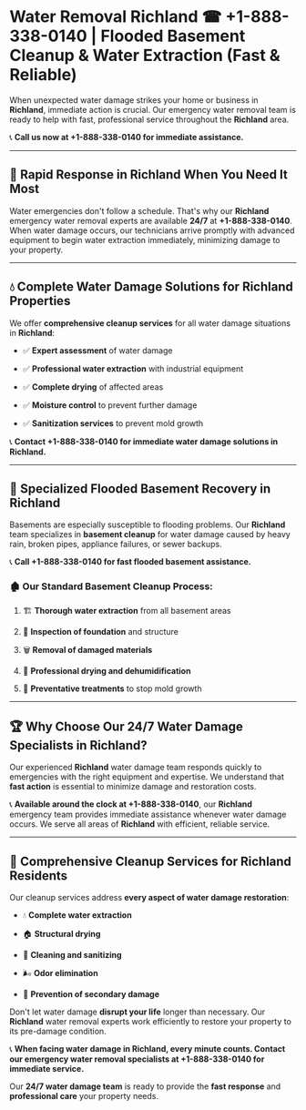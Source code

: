 # Water Removal Richland ☎ +1-888-338-0140 | Flooded Basement Cleanup & Water Extraction (Fast & Reliable)

When unexpected water damage strikes your home or business in **Richland**, immediate action is crucial. Our emergency water removal team is ready to help with fast, professional service throughout the **Richland** area. 

📞 **Call us now at +1-888-338-0140 for immediate assistance.**
---
## 🚀 Rapid Response in Richland When You Need It Most
Water emergencies don't follow a schedule. That's why our **Richland** emergency water removal experts are available **24/7** at **+1-888-338-0140**. When water damage occurs, our technicians arrive promptly with advanced equipment to begin water extraction immediately, minimizing damage to your property.
---
## 💧 Complete Water Damage Solutions for Richland Properties
We offer **comprehensive cleanup services** for all water damage situations in **Richland**:
- ✅ **Expert assessment** of water damage  
- ✅ **Professional water extraction** with industrial equipment  
- ✅ **Complete drying** of affected areas  
- ✅ **Moisture control** to prevent further damage  
- ✅ **Sanitization services** to prevent mold growth  
📞 **Contact +1-888-338-0140 for immediate water damage solutions in Richland.**
---
## 🌊 Specialized Flooded Basement Recovery in Richland
Basements are especially susceptible to flooding problems. Our **Richland** team specializes in **basement cleanup** for water damage caused by heavy rain, broken pipes, appliance failures, or sewer backups. 
📞 **Call +1-888-338-0140 for fast flooded basement assistance.**
### 🏚️ Our Standard Basement Cleanup Process:
1. 🏗️ **Thorough water extraction** from all basement areas  
2. 🔎 **Inspection of foundation** and structure  
3. 🗑️ **Removal of damaged materials**  
4. 💨 **Professional drying and dehumidification**  
5. 🚫 **Preventative treatments** to stop mold growth  
---
## 🏆 Why Choose Our 24/7 Water Damage Specialists in Richland?
Our experienced **Richland** water damage team responds quickly to emergencies with the right equipment and expertise. We understand that **fast action** is essential to minimize damage and restoration costs.
📞 **Available around the clock at +1-888-338-0140**, our **Richland** emergency team provides immediate assistance whenever water damage occurs. We serve all areas of **Richland** with efficient, reliable service.
---
## 🧹 Comprehensive Cleanup Services for Richland Residents
Our cleanup services address **every aspect of water damage restoration**:
- 💧 **Complete water extraction**  
- 🏠 **Structural drying**  
- 🧼 **Cleaning and sanitizing**  
- 🌬️ **Odor elimination**  
- 🚫 **Prevention of secondary damage**  
Don't let water damage **disrupt your life** longer than necessary. Our **Richland** water removal experts work efficiently to restore your property to its pre-damage condition.
📞 **When facing water damage in Richland, every minute counts. Contact our emergency water removal specialists at +1-888-338-0140 for immediate service.**
Our **24/7 water damage team** is ready to provide the **fast response** and **professional care** your property needs.
